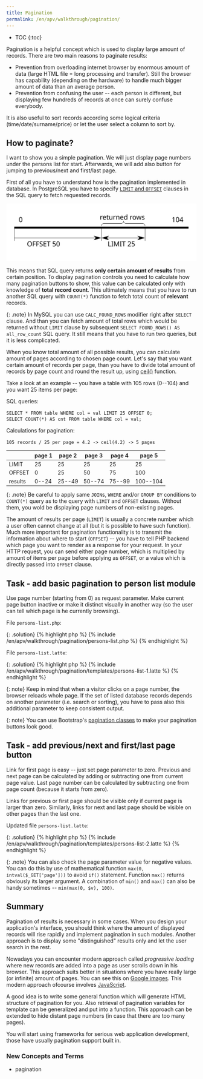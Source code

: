 ```yaml
---
title: Pagination
permalink: /en/apv/walkthrough/pagination/
---
```


* TOC
{:toc}

Pagination is a helpful concept which is used to display large amount of records. There are two main reasons
to paginate results:

- Prevention from overloading internet browser by enormous amount of data (large HTML file = long processing
  and transfer). Still the browser has capability (depending on the hardware) to handle much bigger amount
  of data than an average person.
- Prevention from confusing the user -- each person is different, but displaying few hundreds of records
  at once can surely confuse everybody.
 
It is also useful to sort records according some logical criteria (time/date/surname/price) or let the user
select a column to sort by.

## How to paginate?
I want to show you a simple pagination. We will just display page numbers under the persons list for start.
Afterwards, we will add also button for jumping to previous/next and first/last page.

First of all you have to understand how is the pagination implemented in database. In PostgreSQL you have to
specify [`LIMIT` and `OFFSET`](/en/apv/articles/sql-aggregation/#pagination) clauses in the SQL query
to fetch requested records.

![Limit and offset](offset-limit.svg)

This means that SQL query returns **only certain amount of results** from certain position. To display
pagination controls you need to calculate how many pagination buttons to show, this value can be calculated
only with knowledge of **total record count**. This ultimately means that you have to run another SQL query
with `COUNT(*)` function to fetch total count of **relevant** records.

{: .note}
In MySQL you can use `CALC_FOUND_ROWS` modifier right after `SELECT` clause. And than you can fetch
amount of total rows which would be returned without `LIMIT` clause by subsequent `SELECT FOUND_ROWS()
AS all_row_count` SQL query. It still means that you have to run two queries, but it is less complicated.

When you know total amount of all possible results, you can calculate amount of pages according to
chosen page count. Let's say that you want certain amount of records per page, than you have to divide
total amount of records by page count and round the result up, using [ceil()](http://php.net/manual/en/function.ceil.php)
function.

Take a look at an example -- you have a table with 105 rows (0--104) and you want 25 items per page:

SQL queries:

    SELECT * FROM table WHERE col = val LIMIT 25 OFFSET 0;
    SELECT COUNT(*) AS cnt FROM table WHERE col = val;

Calculations for pagination:

    105 records / 25 per page = 4.2 -> ceil(4.2) -> 5 pages


|       |page 1|page 2|page 3|page 4|page 5  |
|-------|------|------|------|------|--------|
|LIMIT  |25    |25    |25    |25    |25      |
|OFFSET |0     |25    |50    |75    |100     |
|results|0--24 |25--49|50--74|75--99|100--104|

{: .note}
Be careful to apply same `JOIN`s, `WHERE` and/or `GROUP BY` conditions to `COUNT(*)` query as to the
query with `LIMIT` and `OFFSET` clauses. Without them, you wold be displaying page numbers of
non-existing pages.
 
The amount of results per page (`LIMIT`) is usually a concrete number which a user often cannot change
at all (but it is possible to have such function). Much more important for pagination functionality is
to transmit the information about where to start (`OFFSET`) -- you have to tell PHP backend which page
you want to render as a response for your request. In your HTTP request, you can send either page number,
which is multiplied by amount of items per page before applying as `OFFSET`, or a value which is directly
passed into `OFFSET` clause.

## Task - add basic pagination to person list module
Use page number (starting from 0) as request parameter. Make current page button inactive or make it
distinct visually in another way (so the user can tell which page is he currently browsing).

File `persons-list.php`:

{: .solution}
{% highlight php %}
{% include /en/apv/walkthrough/pagination/persons-list.php %}
{% endhighlight %}

File `persons-list.latte`:

{: .solution}
{% highlight php %}
{% include /en/apv/walkthrough/pagination/templates/persons-list-1.latte %}
{% endhighlight %}

{: note}
Keep in mind that when a visitor clicks on a page number, the browser reloads whole page. If the set of
listed database records depends on another parameter (i.e. search or sorting), you have to pass also
this additional parameter to keep consistent output.

{: note}
You can use Bootstrap's [pagination classes](http://getbootstrap.com/components/#pagination) to make
your pagination buttons look good.

## Task - add previous/next and first/last page button
Link for first page is easy -- just set page parameter to zero. Previous and next page can be calculated
by adding or subtracting one from current page value. Last page number can be calculated by subtracting
one from page count (because it starts from zero).

Links for previous or first page should be visible only if current page is larger than zero. Similarly, links
for next and last page should be visible on other pages than the last one.

Updated file `persons-list.latte`:

{: .solution}
{% highlight php %}
{% include /en/apv/walkthrough/pagination/templates/persons-list-2.latte %}
{% endhighlight %}

{: .note}
You can also check the page parameter value for negative values. You can do this by use of mathematical
function `max(0, intval($_GET['page']))` to avoid `if()` statement. Function `max()` returns obviously its
larger argument. A combination of `min()` and `max()` can also be handy sometimes -- `min(max(0, $v), 100)`.

## Summary
Pagination of results is necessary in some cases. When you design your application's interface, you
should think where the amount of displayed records will rise rapidly and implement pagination in
such modules. Another approach is to display some "distinguished" results only and let the user
search in the rest.

Nowadays you can encounter modern approach called *progressive loading* where new records are added into
a page as user scrolls down in his browser. This approach suits better in situations where you have
really large (or infinite) amount of pages. You can see this on [Google images](https://images.google.com?q=cat).
This modern approach ofcourse involves [JavaScript](/en/apv/walkthrough/javascript).

A good idea is to write some general function which will generate HTML structure of pagination for you.
Also retrieval of pagination variables for template can be generalized and put into a function.
This approach can be extended to hide distant page numbers (in case that there are too many pages).

You will start using frameworks for serious web application development, those have usually pagination
support built in. 

### New Concepts and Terms
- pagination